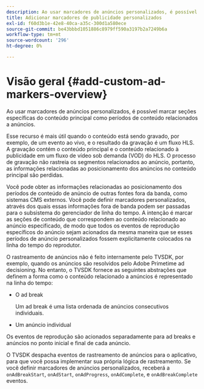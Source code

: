 ```yaml
---
description: Ao usar marcadores de anúncios personalizados, é possível marcar seções específicas do conteúdo principal como períodos de conteúdo relacionados a anúncios.
title: Adicionar marcadores de publicidade personalizados
exl-id: f60d3b1e-42e8-40ca-a35c-300d1a580ece
source-git-commit: be43bbbd1051886c8979ff590a3197b2a7249b6a
workflow-type: tm+mt
source-wordcount: '296'
ht-degree: 0%

---
```


# Visão geral {#add-custom-ad-markers-overview}

Ao usar marcadores de anúncios personalizados, é possível marcar seções específicas do conteúdo principal como períodos de conteúdo relacionados a anúncios.

Esse recurso é mais útil quando o conteúdo está sendo gravado, por exemplo, de um evento ao vivo, e o resultado da gravação é um fluxo HLS. A gravação contém o conteúdo principal e o conteúdo relacionado à publicidade em um fluxo de vídeo sob demanda (VOD) do HLS. O processo de gravação não rastreia os segmentos relacionados ao anúncio, portanto, as informações relacionadas ao posicionamento dos anúncios no conteúdo principal são perdidas.

Você pode obter as informações relacionadas ao posicionamento dos períodos de conteúdo de anúncio de outras fontes fora da banda, como sistemas CMS externos. Você pode definir marcadores personalizados, através dos quais essas informações fora de banda podem ser passadas para o subsistema do gerenciador de linha do tempo. A intenção é marcar as seções de conteúdo que correspondem ao conteúdo relacionado ao anúncio especificado, de modo que todos os eventos de reprodução específicos do anúncio sejam acionados da mesma maneira que se esses períodos de anúncio personalizados fossem explicitamente colocados na linha do tempo do reprodutor.

O rastreamento de anúncios não é feito internamente pelo TVSDK, por exemplo, quando os anúncios são resolvidos pelo Adobe Primetime ad decisioning. No entanto, o TVSDK fornece as seguintes abstrações que definem a forma como o conteúdo relacionado a anúncios é representado na linha do tempo:

* O ad break

   Um ad break é uma lista ordenada de anúncios consecutivos individuais.
* Um anúncio individual

Os eventos de reprodução são acionados separadamente para ad breaks e anúncios no ponto inicial e final de cada anúncio.

O TVSDK despacha eventos de rastreamento de anúncios para o aplicativo, para que você possa implementar sua própria lógica de rastreamento. Se você definir marcadores de anúncios personalizados, receberá a `onAdBreakStart`, `onAdStart`, `onAdProgress`, `onAdComplete`, e `onAdBreakComplete` eventos.
